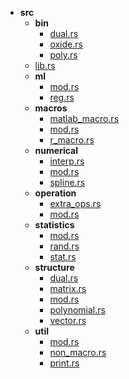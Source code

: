 - __src__
  - __bin__
    - [dual.rs](src/bin/dual.rs)
    - [oxide.rs](src/bin/oxide.rs)
    - [poly.rs](src/bin/poly.rs)
  - [lib.rs](src/lib.rs)
  - __ml__
    - [mod.rs](src/ml/mod.rs)
    - [reg.rs](src/ml/reg.rs)
  - __macros__
    - [matlab_macro.rs](src/macros/matlab_macro.rs)
    - [mod.rs](src/macros/mod.rs)
    - [r_macro.rs](src/macros/r_macro.rs)
  - __numerical__
    - [interp.rs](src/numerical/interp.rs)
    - [mod.rs](src/numerical/mod.rs)
    - [spline.rs](src/numerical/spline.rs)
  - __operation__
    - [extra_ops.rs](src/operation/extra_ops.rs)
    - [mod.rs](src/operation/mod.rs)
  - __statistics__
    - [mod.rs](src/statistics/mod.rs)
    - [rand.rs](src/statistics/rand.rs)
    - [stat.rs](src/statistics/stat.rs)
  - __structure__
    - [dual.rs](src/structure/dual.rs)
    - [matrix.rs](src/structure/matrix.rs)
    - [mod.rs](src/structure/mod.rs)
    - [polynomial.rs](src/structure/polynomial.rs)
    - [vector.rs](src/structure/vector.rs)
  - __util__
    - [mod.rs](src/util/mod.rs)
    - [non_macro.rs](src/util/non_macro.rs)
    - [print.rs](src/util/print.rs)

